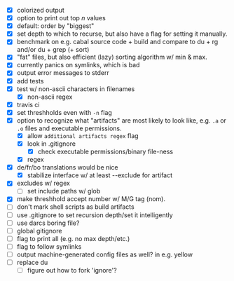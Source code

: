 - [x] colorized output
- [x] option to print out top *n* values
- [x] default: order by "biggest"
- [x] set depth to which to recurse, but also have a flag for setting it
  manually.
- [x] benchmark on e.g. cabal source code + build and compare to du + rg and/or
  du + grep (+ sort)
- [x] "fat" files, but also efficient (lazy) sorting algorithm w/ min & max.
- [x] currently panics on symlinks, which is bad
- [x] output error messages to stderr
- [x] add tests
- [x] test w/ non-ascii characters in filenames
  - [x] non-ascii regex
- [x] travis ci
- [x] set threshholds even with `-n` flag
- [x] option to recognize what "artifacts" are most likely to look like, e.g. `.a` or
  `.o` files and executable permissions.
  - [x] allow `additional artifacts regex` flag
  - [x] look in .gitignore
    - [x] check executable permissions/binary file-ness
  - [x] regex
- [x] de/fr/bo translations would be nice
  - [x] stabilize interface w/ at least --exclude for artifact
- [x] excludes w/ regex
  - [ ] set include paths w/ glob
- [x] make threshhold accept number w/ M/G tag (nom).
- [ ] don't mark shell scripts as build artifacts
- [ ] use .gitignore to set recursion depth/set it intelligently
- [ ] use darcs boring file?
- [ ] global gitignore
- [ ] flag to print all (e.g. no max depth/etc.)
- [ ] flag to follow symlinks
- [ ] output machine-generated config files as well? in e.g. yellow
- [ ] replace du
  - [ ] figure out how to fork 'ignore'? 
